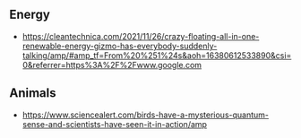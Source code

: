 
## Energy
* https://cleantechnica.com/2021/11/26/crazy-floating-all-in-one-renewable-energy-gizmo-has-everybody-suddenly-talking/amp/#amp_tf=From%20%251%24s&aoh=16380612533890&csi=0&referrer=https%3A%2F%2Fwww.google.com

## Animals
* https://www.sciencealert.com/birds-have-a-mysterious-quantum-sense-and-scientists-have-seen-it-in-action/amp